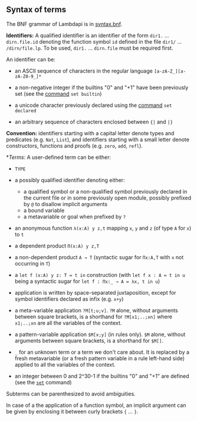 Syntax of terms
---------------

The BNF grammar of Lambdapi is in [syntax.bnf](syntax.bnf).

**Identifiers:** A qualified identifier is an identifier of the form `dir1.`
... `dirn.file.id` denoting the function symbol `id` defined in the
file `dir1/` ... `/dirn/file.lp`. To be used, `dir1.` ... `dirn.file`
must be required first.

An identifier can be:

  * an ASCII sequence of characters in the regular language `[a-zA-Z_][a-zA-Z0-9_]*`

  * a non-negative integer if the builtins "0" and "+1" have been previously set (see the [command](commands.md) `set builtin`)

  * a unicode character previously declared using the [command](commands.md) `set declared`

  * an arbitrary sequence of characters enclosed between `{|` and `|}`
  
**Convention:** identifiers starting with a capital letter denote types and predicates (e.g. `Nat`, `List`), and identifiers starting with a small letter denote constructors, functions and proofs (e.g. `zero`, `add`, `refl`).

**Terms:* A user-defined term can be either:

 * `TYPE`

 * a possibly qualified identifier denoting either:

   - a qualified symbol or a non-qualified symbol previously declared in the current file or in some previously open module, possibly prefixed by `@` to disallow implicit arguments
   - a bound variable
   - a metavariable or goal when prefixed by `?`

 * an anonymous function `λ(x:A) y z,t` mapping `x`, `y` and `z` (of type `A` for `x`) to `t`

 * a dependent product `Π(x:A) y z,T`

 * a non-dependent product `A → T` (syntactic sugar for `Πx:A,T` with `x` not occurring in `T`)

 * a `let f (x:A) y z: T ≔ t in` construction (with `let f x : A ≔ t in u` being a
   syntactic sugar for `let f : Πx:_ → A ≔ λx, t in u`)

 * application is written by space-separated juxtaposition, except for symbol identifiers declared as infix (e.g. `x+y`)

 * a meta-variable application `?M[t;u;v]`. `?M` alone, without arguments between square brackets, is a shorthand for `?M[x1;..;xn]` where `x1;..;xn` are all the variables of the context.

 * a pattern-variable application `$M[x;y]` (in rules only). `$M` alone, without arguments between square brackets, is a shorthand for `$M[]`.

 * `_` for an unknown term or a term we don't care about. It is replaced by a fresh metavariable (or a fresh pattern variable in a rule left-hand side) applied to all the variables of the context.

 * an integer between 0 and 2^30-1 if the builtins "0" and "+1" are defined (see the [`set`](commands.md) command)

Subterms can be parenthesized to avoid ambiguities.

In case of a the application of a function symbol, an implicit argument can be given by enclosing it between curly brackets `{` ... `}`.
